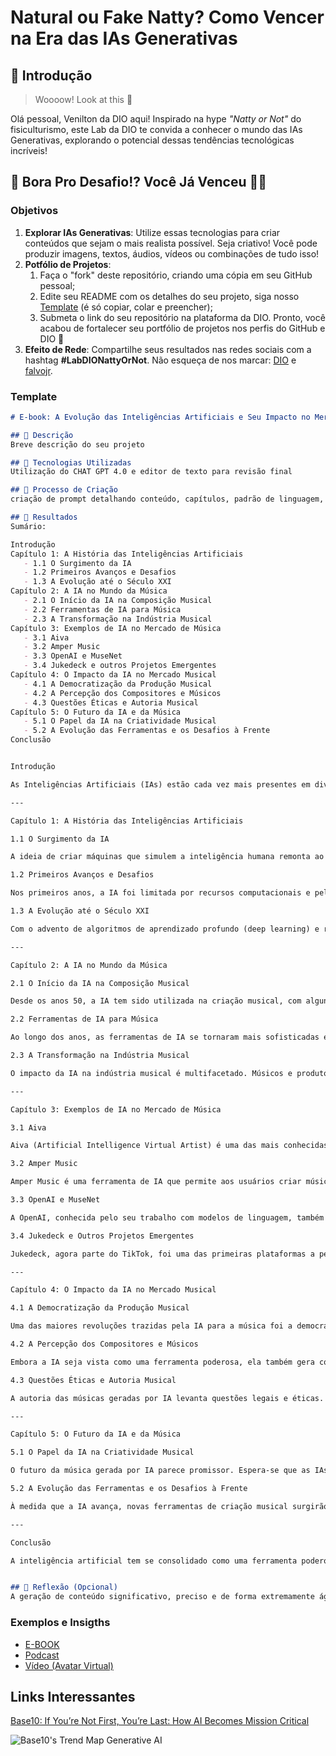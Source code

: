 # Natural ou Fake Natty? Como Vencer na Era das IAs Generativas

## 🚀 Introdução

> Woooow! Look at this 👀

Olá pessoal, Venilton da DIO aqui! Inspirado na hype _"Natty or Not"_ do fisiculturismo, este Lab da DIO te convida a conhecer o mundo das IAs Generativas, explorando o potencial dessas tendências tecnológicas incríveis!

## 🎯 Bora Pro Desafio!? Você Já Venceu 💪🤓

### Objetivos

1. **Explorar IAs Generativas**: Utilize essas tecnologias para criar conteúdos que sejam o mais realista possível. Seja criativo! Você pode produzir imagens, textos, áudios, vídeos ou combinações de tudo isso!
1. **Potfólio de Projetos**:
    1. Faça o "fork" deste repositório, criando uma cópia em seu GitHub pessoal;
    2. Edite seu README com os detalhes do seu projeto, siga nosso [Template](#template) (é só copiar, colar e preencher);
    3. Submeta o link do seu repositório na plataforma da DIO. Pronto, você acabou de fortalecer seu portfólio de projetos nos perfis do GitHub e DIO 🚀
1. **Efeito de Rede**: Compartilhe seus resultados nas redes sociais com a hashtag **#LabDIONattyOrNot**. Não esqueça de nos marcar: [DIO](https://www.linkedin.com/school/dio-makethechange) e [falvojr](https://www.linkedin.com/in/falvojr).

### Template

```markdown
# E-book: A Evolução das Inteligências Artificiais e Seu Impacto no Mercado de Composições Musicais

## 📒 Descrição
Breve descrição do seu projeto

## 🤖 Tecnologias Utilizadas
Utilização do CHAT GPT 4.0 e editor de texto para revisão final

## 🧐 Processo de Criação
criação de prompt detalhando conteúdo, capítulos, padrão de linguagem, sequência lógica da evolução temporal das IAs voltadas à composição de músicas, o impacto no mercado e conclusão final

## 🚀 Resultados
Sumário:

Introdução
Capítulo 1: A História das Inteligências Artificiais
   - 1.1 O Surgimento da IA
   - 1.2 Primeiros Avanços e Desafios
   - 1.3 A Evolução até o Século XXI
Capítulo 2: A IA no Mundo da Música
   - 2.1 O Início da IA na Composição Musical
   - 2.2 Ferramentas de IA para Música
   - 2.3 A Transformação na Indústria Musical
Capítulo 3: Exemplos de IA no Mercado de Música
   - 3.1 Aiva
   - 3.2 Amper Music
   - 3.3 OpenAI e MuseNet
   - 3.4 Jukedeck e outros Projetos Emergentes
Capítulo 4: O Impacto da IA no Mercado Musical
   - 4.1 A Democratização da Produção Musical
   - 4.2 A Percepção dos Compositores e Músicos
   - 4.3 Questões Éticas e Autoria Musical
Capítulo 5: O Futuro da IA e da Música
   - 5.1 O Papel da IA na Criatividade Musical
   - 5.2 A Evolução das Ferramentas e os Desafios à Frente
Conclusão


Introdução

As Inteligências Artificiais (IAs) estão cada vez mais presentes em diversas esferas da sociedade, com um impacto crescente na indústria musical. Desde a sua concepção, a IA evoluiu de simples algoritmos para sofisticados sistemas capazes de realizar tarefas criativas, incluindo a composição musical. Este e-book explora essa jornada, desde o surgimento da IA até sua aplicação na música, discutindo os impactos dessa tecnologia tanto para músicos como para a indústria da música como um todo.

---

Capítulo 1: A História das Inteligências Artificiais

1.1 O Surgimento da IA

A ideia de criar máquinas que simulem a inteligência humana remonta ao filósofo grego Aristóteles, mas a inteligência artificial, como entendemos hoje, começou a ser formalmente estudada no século XX. Em 1956, durante a conferência de Dartmouth, o termo "Inteligência Artificial" foi pela primeira vez utilizado por John McCarthy e outros cientistas. A proposta era que as máquinas poderiam ser projetadas para imitar processos de raciocínio humanos.

1.2 Primeiros Avanços e Desafios

Nos primeiros anos, a IA foi limitada por recursos computacionais e pela complexidade dos algoritmos. Nos anos 60 e 70, pesquisadores criaram os primeiros programas de IA capazes de resolver problemas lógicos e matemáticos, como o ELIZA, um chatbot desenvolvido por Joseph Weizenbaum. No entanto, foi apenas nas décadas seguintes, com o avanço do poder de processamento dos computadores e o surgimento de novas técnicas de aprendizado de máquina, que a IA passou a mostrar seu verdadeiro potencial.

1.3 A Evolução até o Século XXI

Com o advento de algoritmos de aprendizado profundo (deep learning) e redes neurais, a IA começou a alcançar resultados impressionantes em áreas como reconhecimento de voz, visão computacional e, claro, música. Ferramentas baseadas em IA começaram a surgir, facilitando a criação e o processamento de músicas de maneira mais acessível e inovadora.

---

Capítulo 2: A IA no Mundo da Música

2.1 O Início da IA na Composição Musical

Desde os anos 50, a IA tem sido utilizada na criação musical, com alguns dos primeiros experimentos focando na geração de sequências musicais simples baseadas em regras lógicas. A primeira composição gerada por computador, chamada Illiac Suite, foi criada em 1957 por Lejaren Hiller e Leonard Isaacson, no Illinois Automatic Computer (ILLIC). A obra foi uma tentativa de programar um computador para criar música experimental.

2.2 Ferramentas de IA para Música

Ao longo dos anos, as ferramentas de IA se tornaram mais sofisticadas e acessíveis. A tecnologia de machine learning passou a ser utilizada para compor melodias complexas, gerar arranjos e até produzir faixas completas, sem a necessidade de um músico humano.

2.3 A Transformação na Indústria Musical

O impacto da IA na indústria musical é multifacetado. Músicos e produtores têm utilizado a IA para explorar novas possibilidades criativas, economizar tempo e obter inspiração. Ao mesmo tempo, as plataformas de streaming e outros modelos de negócios têm integrado a IA para personalizar recomendações musicais e otimizar o consumo de conteúdo.

---

Capítulo 3: Exemplos de IA no Mercado de Música

3.1 Aiva

Aiva (Artificial Intelligence Virtual Artist) é uma das mais conhecidas plataformas de IA voltadas para a criação de música. Utilizando redes neurais, a Aiva é capaz de compor músicas no estilo clássico, eletrônico e até mesmo trilhas sonoras para filmes. Seu funcionamento é baseado no aprendizado de grandes bases de dados musicais, permitindo à IA criar obras de qualidade em apenas alguns minutos.

3.2 Amper Music

Amper Music é uma ferramenta de IA que permite aos usuários criar músicas originais para diversos tipos de mídia, como vídeos e jogos, sem a necessidade de experiência prévia em composição musical. Com um sistema de arranjos e ajustes automáticos, Amper permite aos criadores escolherem o gênero, tempo e instrumentos desejados, resultando em composições únicas.

3.3 OpenAI e MuseNet

A OpenAI, conhecida pelo seu trabalho com modelos de linguagem, também desenvolveu o MuseNet, uma rede neural capaz de gerar músicas em diversos estilos e combinações. O MuseNet pode criar peças complexas, combinando, por exemplo, o estilo de Mozart com o de David Bowie, resultando em novas experiências musicais.

3.4 Jukedeck e Outros Projetos Emergentes

Jukedeck, agora parte do TikTok, foi uma das primeiras plataformas a permitir que qualquer pessoa criasse músicas originais com a ajuda da IA. Embora tenha sido descontinuado, o projeto abriu caminho para outras plataformas que agora oferecem criação musical automatizada com ferramentas acessíveis para todos os níveis de usuários.

---

Capítulo 4: O Impacto da IA no Mercado Musical

4.1 A Democratização da Produção Musical

Uma das maiores revoluções trazidas pela IA para a música foi a democratização da produção musical. Com ferramentas como Aiva e Amper, qualquer pessoa, independentemente de sua experiência em composição, pode criar músicas de alta qualidade. Isso permite a entrada de novos talentos no mercado musical, sem a necessidade de grandes investimentos em estúdios e instrumentos caros.

4.2 A Percepção dos Compositores e Músicos

Embora a IA seja vista como uma ferramenta poderosa, ela também gera controvérsias. Alguns músicos e compositores temem que a IA possa substituir os humanos no processo criativo. No entanto, outros veem a IA como uma aliada, ajudando a expandir as possibilidades artísticas e a aumentar a produtividade.

4.3 Questões Éticas e Autoria Musical

A autoria das músicas geradas por IA levanta questões legais e éticas. Quem detém os direitos autorais de uma composição criada por uma IA? Deveria um músico humano ser creditado pela obra gerada por um algoritmo? Estas questões ainda estão sendo debatidas na indústria musical e no campo jurídico.

---

Capítulo 5: O Futuro da IA e da Música

5.1 O Papel da IA na Criatividade Musical

O futuro da música gerada por IA parece promissor. Espera-se que as IAs continuem a melhorar, permitindo aos músicos explorar novas sonoridades e composições nunca antes imaginadas. Além disso, a IA pode ajudar a preencher lacunas criativas, oferecendo sugestões e inspirações para compositores.

5.2 A Evolução das Ferramentas e os Desafios à Frente

À medida que a IA avança, novas ferramentas de criação musical surgirão, mas os desafios em torno da ética, direitos autorais e impacto econômico persistirão. A indústria precisará equilibrar os benefícios da IA com a proteção dos direitos dos criadores humanos.

---

Conclusão

A inteligência artificial tem se consolidado como uma ferramenta poderosa e revolucionária no campo da música, oferecendo novas formas de criação e produção. Enquanto o impacto da IA na música continua a se expandir, músicos, produtores e as próprias plataformas de distribuição musical têm a responsabilidade de navegar nas complexas questões éticas e legais que surgem com o avanço dessa tecnologia. O futuro da música será, sem dúvida, moldado pela colaboração entre humanos e máquinas, criando novas oportunidades de expressão artística e inovação.


## 💭 Reflexão (Opcional)
A geração de conteúdo significativo, preciso e de forma extremamente ágil, está cada vez mais acessível e com resultados impressionantes.
```

### Exemplos e Insigths

- [E-BOOK](/exemplos/E-BOOK.md)
- [Podcast](/exemplos/PODCAST.md)
- [Vídeo (Avatar Virtual)](/exemplos/VIDEO.md)

## Links Interessantes

[Base10: If You’re Not First, You’re Last: How AI Becomes Mission Critical](https://base10.vc/post/generative-ai-mission-critical/)

![Base10's Trend Map Generative AI](https://github.com/digitalinnovationone/lab-natty-or-not/assets/730492/f4df26e8-f8f7-4419-8252-c69d73ea930c)
